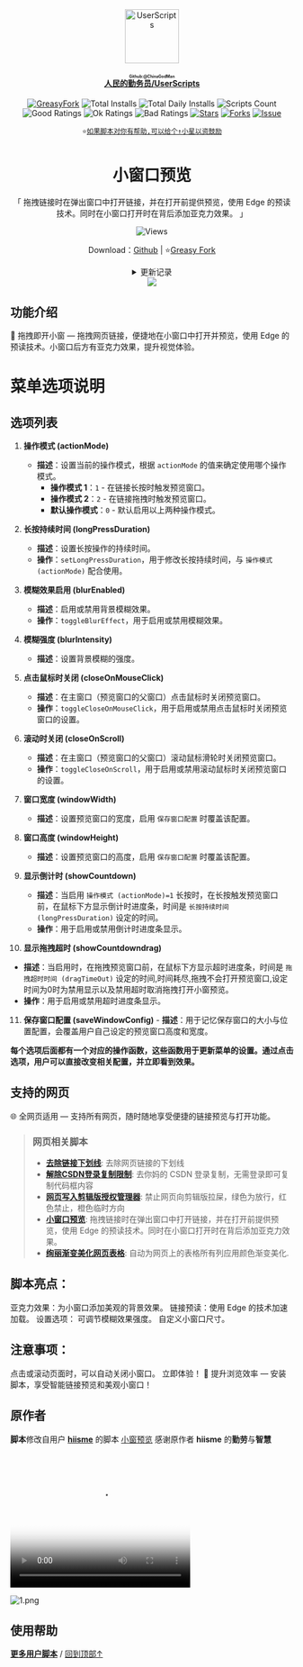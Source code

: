 <center><div align="center"><a href="https://github.com/ChinaGodMan" target="_blank">
    <img height="96px" width="96px" src="https://avatars.githubusercontent.com/u/96548841?v=4" alt="UserScripts"></a>
<h4><a href="https://github.com/ChinaGodMan/UserScripts" target="_blank"><ruby>人民的勤务员/UserScripts<rt>Github:@ChinaGodMan</rt></ruby></a></h4>
<a href="https://greasyfork.org/users/1169082-%E4%BA%BA%E6%B0%91%E7%9A%84%E5%8B%A4%E5%8A%A1%E5%91%98?per_page=200" target="_blank"><img src="https://img.shields.io/static/v1?label=%20&message=GreasyFork&logo=greasyfork&logoColor=white&labelColor=%23670000&color=%23670000&style=for-the-badge" alt="GreasyFork"></a>
<img src="https://img.shields.io/badge/dynamic/json?&label=%E6%89%80%E6%9C%89%E8%84%9A%E6%9C%AC%E6%80%BB%E5%AE%89%E8%A3%85%E6%95%B0&query=$.totalInstalls&logo=greasyfork&logoColor=white&labelColor=%23670000&color=blue&style=for-the-badge&url=https://github.com/ChinaGodMan/UserScriptsHistory/raw/main/total_installs.json" alt="Total Installs">
<img src="https://img.shields.io/badge/dynamic/json?&label=%E4%BB%8A%E6%97%A5%E6%89%80%E6%9C%89%E8%84%9A%E6%9C%AC%E5%AE%89%E8%A3%85%E6%95%B0&query=$.totalDailyInstalls&logo=greasyfork&logoColor=white&labelColor=%23670000&color=blue&style=for-the-badge&url=https://github.com/ChinaGodMan/UserScriptsHistory/raw/main/total_installs.json" alt="Total Daily Installs">
<img src="https://img.shields.io/badge/dynamic/json?&label=%E8%84%9A%E6%9C%AC%E6%95%B0%E9%87%8F&query=$.numScripts&logo=greasyfork&logoColor=white&labelColor=%23670000&color=%23670000&style=for-the-badge&url=https://github.com/ChinaGodMan/UserScriptsHistory/raw/main/total_installs.json" alt="Scripts Count"><br>
<img src="https://img.shields.io/badge/dynamic/json?&label=%E6%89%80%E6%9C%89%E5%A5%BD%E8%AF%84&query=$.totalGoodRatings&logo=greasyfork&logoColor=white&labelColor=%23670000&color=4CAF50&style=for-the-badge&url=https://github.com/ChinaGodMan/UserScriptsHistory/raw/main/total_installs.json" alt="Good Ratings">
<img src="https://img.shields.io/badge/dynamic/json?&label=%E6%89%80%E6%9C%89%E4%B8%80%E8%88%AC&query=$.totalOkRatings&logo=greasyfork&logoColor=white&labelColor=%23670000&color=FF9800&style=for-the-badge&url=https://github.com/ChinaGodMan/UserScriptsHistory/raw/main/total_installs.json" alt="Ok Ratings">
<img src="https://img.shields.io/badge/dynamic/json?label=%E6%89%80%E6%9C%89%E5%B7%AE%E8%AF%84&query=$.totalBadRatings&logo=greasyfork&logoColor=white&labelColor=%23670000&color=F44336&style=for-the-badge&url=https://github.com/ChinaGodMan/UserScriptsHistory/raw/main/total_installs.json" alt="Bad Ratings">
<a href="https://github.com/ChinaGodMan/UserScripts" target="_blank"><img src="https://img.shields.io/github/stars/ChinaGodMan/UserScripts?label=%E6%98%9F%E6%A0%87&logo=github&logoColor=white&labelColor=black&color=FF69B4&style=for-the-badge" alt="Stars"></a>
<a href="https://github.com/ChinaGodMan/UserScripts" target="_blank"><img src="https://img.shields.io/github/forks/ChinaGodMan/UserScripts?label=%E5%A4%8D%E5%88%BB&logo=github&logoColor=white&labelColor=black&color=grey&style=for-the-badge" alt="Forks"></a>
<a href="https://github.com/ChinaGodMan/UserScripts/issues" target="_blank"><img src="https://img.shields.io/github/issues/ChinaGodMan/UserScripts?label=%E9%97%AE%E9%A2%98&logo=github&logoColor=white&labelColor=black&style=for-the-badge" alt="Issue"></a>
<code><br>
⭐<a href="https://github.com/ChinaGodMan/UserScripts" target="_blank">如果脚本对你有帮助,可以给个↑小星以资鼓励</a></code>
</div></center></div></center></div></center></div></center><img height=6px width="100%" src="https://media.chatgptautorefresh.com/images/separators/gradient-aqua.png?latest">
<center><div align="center">
    <h1>小窗口预览</h1>
    <p>「 拖拽链接时在弹出窗口中打开链接，并在打开前提供预览，使用 Edge 的预读技术。同时在小窗口打开时在背后添加亚克力效果。 」</p>
    <img src="https://views.whatilearened.today/views/github/504880/hmjz100.svg" alt="Views">
    <p>Download：<a href="https://github.com/ChinaGodMan/UserScripts/tree/main/Script details/popup-window">Github</a> | ⭐<a
            href="https://greasyfork.org/zh-CN/scripts/504880">Greasy
            Fork</a></p><details><summary>更新记录</summary><ul>
<li><strong>2024/9/3 05:26 - Ver:.2.4.0.20</strong> <em><a href="https://greasyfork.org/zh-CN/scripts/504880-small-window-preview/discussions/258301#comment-527837">#527837</a>事件错误,修改为检查鼠标y轴＜1时判断移动在浏览器标签页</em></li>
<li><strong>2024/9/02 05:34 - Ver:.2.4.0.18</strong> </li>
<li>请求:<a href="https://greasyfork.org/zh-CN/scripts/504880-small-window-preview/discussions/258301#comment-527625">#527625</a><br><span style="color: blue;">添加功能:</span><br><em>长按鼠标模式下按下键盘不触发预览窗口<br>拖拽模式下浏览器拖住拖拽链接到新标签打开,不会触发预览窗口</em></li>
<li><strong>2024/8/29 08:39 - Ver:.2.4.0.9</strong> <em>添加拖拽时超时显示超时进度条,时间耗光取消拖拽打开预览窗口</em></li>
<li><strong>2024/8/29 06:28 - Ver:.2.4.0.8</strong> <em>移出长按时检测鼠标移动监听器,改为监听鼠标进入拖拽状态取消打开预览窗口.<a href="https://greasyfork.org/zh-CN/scripts/504880-small-window-preview/discussions/257270#comment-526172">#526172</a></em></li>
<li><strong>2024/8/27 00:33 - Ver: 2.4.0.5</strong> </li>
<li>
<p><em><a href="https://greasyfork.org/zh-CN/scripts/504880-small-window-preview/discussions/257270#comment-526054">#526054</a> BUG反馈:当打开一个链接的预览窗，然后点击原窗口焦点关闭预览窗之后再长按另外一个链接 , 有概率无法触发时间条打开预览窗<br>添加代码:<code>if (state.popupWindow)</code>当窗口存在时执行代码</em></p>
</li>
<li>
<p><strong>2024/8/25 04:59 - Ver: 2.4.0.2</strong></p>
</li>
<li>
<p><em><a href="https://greasyfork.org/zh-CN/scripts/504880/discussions/257270">#257270</a> 添加长按时显示倒计时, 修复长按时间过短导致在拖拽时触发长按逻辑, 增加记住窗口位置</em></p>
</li>
<li>
<p><strong>2024/8/24 07:29 - Ver: 2.4</strong></p>
</li>
<li>
<p><em>优化脚本<br>添加语言包</em></p>
</li>
<li>
<p><strong>2024/8/23 08:12 - Ver: 2.4</strong></p>
</li>
<li><em>&lt;优化脚本<br>添加长按链接弹出小窗口，用于兼容chrome插件 <code>Google Chrome 的超级拖拽 0.9.9</code><br>修复点击小窗口右上角关闭按钮时，亚克力图层不关闭的问题</em></li>
</ul></details> 
    <img src="https://raw.gitmirror.com/ChinaGodMan/UserScriptsHistory/main/stats/504880.png">
</div></center>

## 功能介绍
🔗 拖拽即开小窗 — 拖拽网页链接，便捷地在小窗口中打开并预览，使用 Edge 的预读技术。小窗口后方有亚克力效果，提升视觉体验。

# 菜单选项说明

## 选项列表

1. **操作模式 (actionMode)**
   - **描述**：设置当前的操作模式，根据 `actionMode` 的值来确定使用哪个操作模式。
     - **操作模式 1**：`1` - 在链接长按时触发预览窗口。
     - **操作模式 2**：`2` - 在链接拖拽时触发预览窗口。
     - **默认操作模式**：`0` - 默认启用以上两种操作模式。

2. **长按持续时间 (longPressDuration)**
   - **描述**：设置长按操作的持续时间。
   - **操作**：`setLongPressDuration`，用于修改长按持续时间，与 `操作模式 (actionMode)` 配合使用。

3. **模糊效果启用 (blurEnabled)**
   - **描述**：启用或禁用背景模糊效果。
   - **操作**：`toggleBlurEffect`，用于启用或禁用模糊效果。

4. **模糊强度 (blurIntensity)**
   - **描述**：设置背景模糊的强度。

5. **点击鼠标时关闭 (closeOnMouseClick)**
   - **描述**：在主窗口（预览窗口的父窗口）点击鼠标时关闭预览窗口。
   - **操作**：`toggleCloseOnMouseClick`，用于启用或禁用点击鼠标时关闭预览窗口的设置。

6. **滚动时关闭 (closeOnScroll)**
   - **描述**：在主窗口（预览窗口的父窗口）滚动鼠标滑轮时关闭预览窗口。
   - **操作**：`toggleCloseOnScroll`，用于启用或禁用滚动鼠标时关闭预览窗口的设置。

7. **窗口宽度 (windowWidth)**
   - **描述**：设置预览窗口的宽度，启用 `保存窗口配置` 时覆盖该配置。

8. **窗口高度 (windowHeight)**
   - **描述**：设置预览窗口的高度，启用 `保存窗口配置` 时覆盖该配置。

9. **显示倒计时 (showCountdown)**
   - **描述**：当启用 `操作模式 (actionMode)=1` 长按时，在长按触发预览窗口前，在鼠标下方显示倒计时进度条，时间是 `长按持续时间 (longPressDuration)` 设定的时间。
   - **操作**：用于启用或禁用倒计时进度条显示。

10. **显示拖拽超时 (showCountdowndrag)**
   - **描述**：当启用时，在拖拽预览窗口前，在鼠标下方显示超时进度条，时间是 `拖拽超时时间 (dragTimeOut)` 设定的时间,时间耗尽,拖拽不会打开预览窗口,设定时间为0时为禁用显示以及禁用超时取消拖拽打开小窗预览。
   - **操作**：用于启用或禁用超时进度条显示。

11.  **保存窗口配置 (saveWindowConfig)**
    - **描述**：用于记忆保存窗口的大小与位置配置，会覆盖用户自己设定的预览窗口高度和宽度。

**每个选项后面都有一个对应的操作函数，这些函数用于更新菜单的设置。通过点击选项，用户可以直接改变相关配置，并立即看到效果。**

## 支持的网页
🌐 全网页适用 — 支持所有网页，随时随地享受便捷的链接预览与打开功能。

<!--AUTO_ABOUT_PLEASE_DONT_DELETE_IT-->
> ### 网页相关脚本
> - [**去除链接下划线**](https://greasyfork.org/scripts/498625): 去除网页链接的下划线
> - [**解除CSDN登录复制限制**](https://greasyfork.org/scripts/505207): 去你妈的 CSDN 登录复制，无需登录即可复制代码框内容
> - [**网页写入剪辑版授权管理器**](https://greasyfork.org/scripts/497403): 禁止网页向剪辑版拉屎，绿色为放行，红色禁止，橙色临时方向
> - [**小窗口预览**](https://greasyfork.org/scripts/504880): 拖拽链接时在弹出窗口中打开链接，并在打开前提供预览，使用 Edge 的预读技术。同时在小窗口打开时在背后添加亚克力效果。
> - [**绚丽渐变美化网页表格**](https://greasyfork.org/scripts/507036): 自动为网页上的表格所有列应用颜色渐变美化.

<!--AUTO_ABOUT_PLEASE_DONT_DELETE_IT-END-->
## 脚本亮点：

亚克力效果：为小窗口添加美观的背景效果。
链接预读：使用 Edge 的技术加速加载。
设置选项：
可调节模糊效果强度。
自定义小窗口尺寸。

## 注意事项：
点击或滚动页面时，可以自动关闭小窗口。
立即体验！
🚀 提升浏览效率 — 安装脚本，享受智能链接预览和美观小窗口！

## 原作者

  **脚本**修改自用户 **[hiisme](https://greasyfork.org/zh-CN/users/217852)** 的脚本 [小窗预览](https://greasyfork.org/scripts/504567) 感谢原作者 **hiisme** 的**勤劳**与**智慧**

<video src="https://github.com/ChinaGodMan/UserScripts/raw/main/Script%20details/popup-window/preview/video.mp4"
       poster="https://greasyfork.s3.us-east-2.amazonaws.com/45120umjmiqk1lfkh0116ad6pnui"
       width="320" height="240" controls loop>
</video>

![1.png](https://greasyfork.s3.us-east-2.amazonaws.com/45120umjmiqk1lfkh0116ad6pnui)




<!--AUTO_HELP_PLEASE_DONT_DELETE_IT-->
## 使用帮助
<p><a href="https://github.com/ChinaGodMan/UserScripts"><strong>更多用户脚本</strong></a> /
<a href="#top">回到顶部↑</a></p>
<!--AUTO_HELP_PLEASE_DONT_DELETE_IT-END-->
